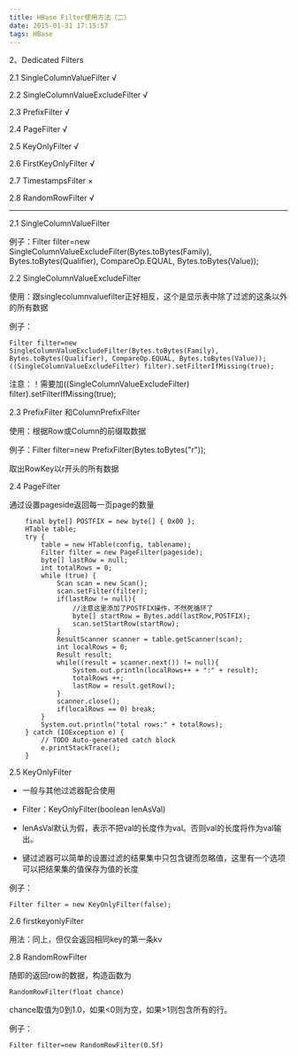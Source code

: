 ```yaml
---
title: HBase Filter使用方法（二）
date: 2015-01-31 17:15:57
tags: HBase
---
```


2、Dedicated Filters

2.1 SingleColumnValueFilter		√

2.2 SingleColumnValueExcludeFilter	√

2.3 PrefixFilter			√

2.4 PageFilter				√

2.5 KeyOnlyFilter			√

2.6 FirstKeyOnlyFilter			√

2.7 TimestampsFilter			×

2.8 RandomRowFilter			√

---

2.1   SingleColumnValueFilter

例子：Filter filter=new SingleColumnValueExcludeFilter(Bytes.toBytes(Family), Bytes.toBytes(Qualifier), CompareOp.EQUAL, Bytes.toBytes(Value));

2.2   SingleColumnValueExcludeFilter

使用：跟singlecolumnvaluefilter正好相反，这个是显示表中除了过滤的这条以外的所有数据 

例子：
```
Filter filter=new SingleColumnValueExcludeFilter(Bytes.toBytes(Family), Bytes.toBytes(Qualifier), CompareOp.EQUAL, Bytes.toBytes(Value));
((SingleColumnValueExcludeFilter) filter).setFilterIfMissing(true);
```
注意：！需要加((SingleColumnValueExcludeFilter) filter).setFilterIfMissing(true); 

2.3   PrefixFilter   和ColumnPrefixFilter    

使用：根据Row或Column的前缀取数据

例子：Filter filter=new PrefixFilter(Bytes.toBytes("r"));

取出RowKey以r开头的所有数据

2.4    PageFilter

通过设置pageside返回每一页page的数量

```
	final byte[] POSTFIX = new byte[] { 0x00 };  
	HTable table;
	try {
		table = new HTable(config, tablename);
		Filter filter = new PageFilter(pageside);  
		byte[] lastRow = null;  
		int totalRows = 0;  
		while (true) {  
			Scan scan = new Scan();  
			scan.setFilter(filter);  
			if(lastRow != null){  
				//注意这里添加了POSTFIX操作，不然死循环了  
				byte[] startRow = Bytes.add(lastRow,POSTFIX);  
				scan.setStartRow(startRow);  
			}  
			ResultScanner scanner = table.getScanner(scan);  
			int localRows = 0;  
			Result result;  
			while((result = scanner.next()) != null){  
				System.out.println(localRows++ + ":" + result);  
				totalRows ++;  
				lastRow = result.getRow();  
			}  
			scanner.close();  
			if(localRows == 0) break;  
		}  
		System.out.println("total rows:" + totalRows);  
	} catch (IOException e) {
		// TODO Auto-generated catch block
		e.printStackTrace();
	}
```


2.5    KeyOnlyFilter 

* 一般与其他过滤器配合使用

* Filter：KeyOnlyFilter(boolean lenAsVal)

* lenAsVal默认为假，表示不把val的长度作为val。否则val的长度将作为val输出。

* 键过滤器可以简单的设置过滤的结果集中只包含键而忽略值，这里有一个选项可以把结果集的值保存为值的长度

例子：
```
Filter filter = new KeyOnlyFilter(false);  
```
2.6    firstkeyonlyFilter

用法：同上，但仅会返回相同key的第一条kv

2.8    RandomRowFilter  

随即的返回row的数据，构造函数为
```
RandomRowFilter(float chance)  
```
chance取值为0到1.0，如果<0则为空，如果>1则包含所有的行。

例子：
```
Filter filter=new RandomRowFilter(0.5f)
```
